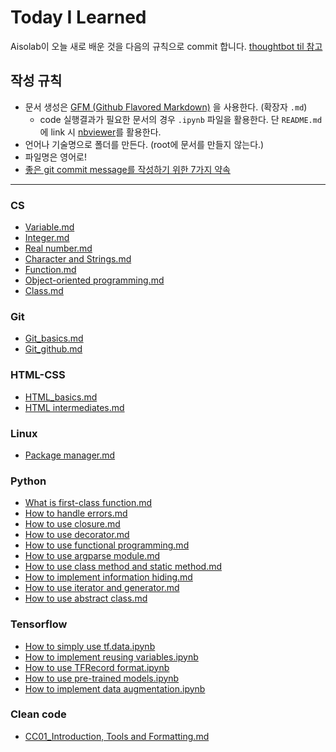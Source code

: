 # Today I Learned

Aisolab이 오늘 새로 배운 것을 다음의 규칙으로 commit 합니다. [thoughtbot til 참고](https://github.com/thoughtbot/til)

## 작성 규칙
* 문서 생성은 [GFM (Github Flavored Markdown)](https://help.github.com/articles/github-flavored-markdown/) 을 사용한다. (확장자 `.md`)
	+ code 실행결과가 필요한 문서의 경우 `.ipynb` 파일을 활용한다. 단 `README.md`에 link 시 [nbviewer](https://nbviewer.jupyter.org/)를 활용한다.
* 언어나 기술명으로 폴더를 만든다. (root에 문서를 만들지 않는다.)
* 파일명은 영어로!
* [좋은 git commit message를 작성하기 위한 7가지 약속](http://meetup.toast.com/posts/106)

---
### CS
* [Variable.md](https://github.com/aisolab/TIL/blob/master/CS/Variable.md)
* [Integer.md](https://github.com/aisolab/TIL/blob/master/CS/Integer.md)
* [Real number.md](https://github.com/aisolab/TIL/blob/master/CS/Real%20number.md)
* [Character and Strings.md](https://github.com/aisolab/TIL/blob/master/CS/Character%20and%20Strings.md)
* [Function.md](https://github.com/aisolab/TIL/blob/master/CS/Function.md)
* [Object-oriented programming.md](https://github.com/aisolab/TIL/blob/master/CS/Object-oriented%20programming.md)
* [Class.md](https://github.com/aisolab/TIL/blob/master/CS/Class.md)

### Git
* [Git_basics.md](https://github.com/aisolab/TIL/blob/master/Git/Git_basics.md)
* [Git_github.md](https://github.com/aisolab/TIL/blob/master/Git/Git_github.md)

### HTML-CSS
* [HTML_basics.md](https://github.com/aisolab/TIL/blob/master/HTML-CSS/HTML_basics.md)
* [HTML intermediates.md](https://github.com/aisolab/TIL/blob/master/HTML-CSS/HTML_intermediates.md)

### Linux
* [Package manager.md](https://github.com/aisolab/TIL/blob/master/Linux/Package%20manager.md)

### Python
* [What is first-class function.md](https://github.com/aisolab/TIL/blob/master/Python/What%20is%20first-class%20function.md)
* [How to handle errors.md](https://github.com/aisolab/TIL/blob/master/Python/How%20to%20handle%20errors.md)
* [How to use closure.md](https://github.com/aisolab/TIL/blob/master/Python/How%20to%20use%20closure.md)
* [How to use decorator.md](https://github.com/aisolab/TIL/blob/master/Python/How%20to%20use%20decorator.md)
* [How to use functional programming.md](https://github.com/aisolab/TIL/blob/master/Python/How%20to%20use%20functional%20programming.md)
* [How to use argparse module.md](https://github.com/aisolab/TIL/blob/master/Python/How%20to%20use%20argparse%20module.md)
* [How to use class method and static method.md](https://github.com/aisolab/TIL/blob/master/Python/How%20to%20use%20class%20method%20and%20static%20method.md)
* [How to implement information hiding.md](https://github.com/aisolab/TIL/blob/master/Python/How%20to%20implement%20information%20hiding.md)
* [How to use iterator and generator.md](https://github.com/aisolab/TIL/blob/master/Python/How%20to%20use%20iterator%20and%20generator.md)
* [How to use abstract class.md](https://github.com/aisolab/TIL/blob/master/Python/How%20to%20use%20abstract%20class.md)

### Tensorflow
* [How to simply use tf.data.ipynb](https://nbviewer.jupyter.org/github/aisolab/TIL/blob/master/Tensorflow/How%20to%20simply%20use%20tf.data.ipynb)
* [How to implement reusing variables.ipynb](https://nbviewer.jupyter.org/github/aisolab/TIL/blob/master/Tensorflow/How%20to%20implement%20reusing%20variables.ipynb)
* [How to use TFRecord format.ipynb](https://nbviewer.jupyter.org/github/aisolab/TIL/blob/master/Tensorflow/How%20to%20use%20TFRecord%20format.ipynb)
* [How to use pre-trained models.ipynb](https://nbviewer.jupyter.org/github/aisolab/TIL/blob/master/Tensorflow/How%20to%20use%20pre-trained%20models.ipynb)
* [How to implement data augmentation.ipynb](https://nbviewer.jupyter.org/github/aisolab/TIL/blob/master/Tensorflow/How%20to%20implement%20data%20augmentation.ipynb)

### Clean code
* [CC01_Introduction, Tools and Formatting.md](https://github.com/aisolab/TIL/blob/master/Clean_code/CC01_Introduction%2C%20Tools%20and%20Formatting.md) 
